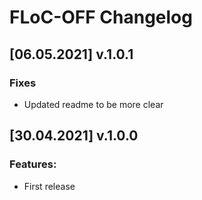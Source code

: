 # FLoC-OFF Changelog

## [06.05.2021] v.1.0.1

### Fixes

- Updated readme to be more clear

## [30.04.2021] v.1.0.0

### Features:

- First release
